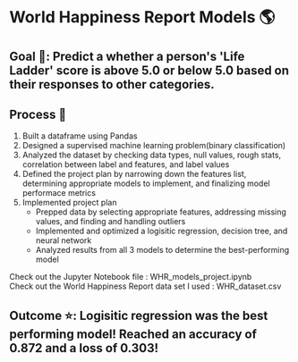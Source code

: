 # World Happiness Report Models 🌎
## Goal 🎯: Predict a whether a person's 'Life Ladder' score is above 5.0 or below 5.0 based on their responses to other categories.
## Process 📓
1) Built a dataframe using Pandas
2) Designed a supervised machine learning problem(binary classification)
3) Analyzed the dataset by checking data types, null values, rough stats, correlation between label and features, and label values
4) Defined the project plan by narrowing down the features list, determining appropriate models to implement, and finalizing model performace metrics
5) Implemented project plan
   - Prepped data by selecting appropriate features, addressing missing values, and finding and handling outliers
   - Implemented and optimized a logisitic regression, decision tree, and neural network
   - Analyzed results from all 3 models to determine the best-performing model
  
Check out the Jupyter Notebook file : WHR_models_project.ipynb <br />
Check out the World Happiness Report data set I used : WHR_dataset.csv
## Outcome ⭐: Logisitic regression was the best performing model! Reached an accuracy of 0.872 and a loss of 0.303!
